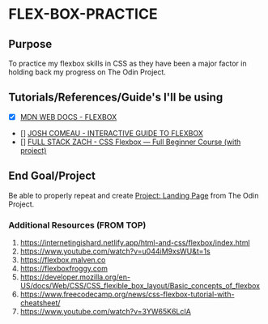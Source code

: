 # FLEX-BOX-PRACTICE
## Purpose
To practice my flexbox skills in CSS as they have been a major factor in holding back my progress on The Odin Project.
## Tutorials/References/Guide's I'll be using
- [x] [MDN WEB DOCS - FLEXBOX](https://developer.mozilla.org/en-US/docs/Learn/CSS/CSS_layout/Flexbox)
- [] [JOSH COMEAU - INTERACTIVE GUIDE TO FLEXBOX](https://www.joshwcomeau.com/css/interactive-guide-to-flexbox/)
- [] [FULL STACK ZACH - CSS Flexbox — Full Beginner Course (with project)](https://www.youtube.com/watch?v=3r_HLmwjWos)
## End Goal/Project
Be able to properly repeat and create [Project: Landing Page](https://www.theodinproject.com/lessons/foundations-landing-page) from The Odin Project.

### Additional Resources (FROM TOP)
1. https://internetingishard.netlify.app/html-and-css/flexbox/index.html
2. https://www.youtube.com/watch?v=u044iM9xsWU&t=1s
3. https://flexbox.malven.co
4. https://flexboxfroggy.com
5. https://developer.mozilla.org/en-US/docs/Web/CSS/CSS_flexible_box_layout/Basic_concepts_of_flexbox
6. https://www.freecodecamp.org/news/css-flexbox-tutorial-with-cheatsheet/
7. https://www.youtube.com/watch?v=3YW65K6LcIA